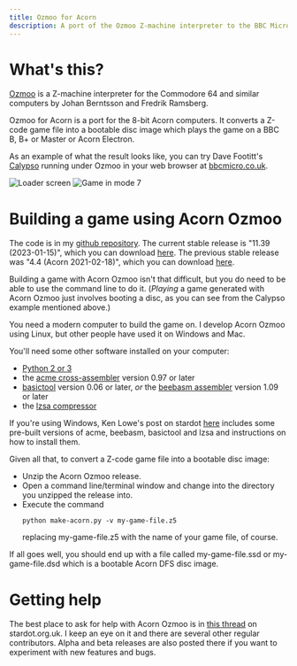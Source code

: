 ```yaml
---
title: Ozmoo for Acorn
description: A port of the Ozmoo Z-machine interpreter to the BBC Micro and Acorn Electron
---
```


# What's this?

[Ozmoo](https://github.com/johanberntsson/ozmoo) is a Z-machine interpreter for the Commodore 64 and similar computers by Johan Berntsson and Fredrik Ramsberg.

Ozmoo for Acorn is a port for the 8-bit Acorn computers. It converts a Z-code game file into a bootable disc image which plays the game on a BBC B, B+ or Master or Acorn Electron.

As an example of what the result looks like, you can try Dave Footitt's [Calypso](https://ifdb.org/viewgame?id=apo771qxl1ba4lsy) running under Ozmoo in your web browser at [bbcmicro.co.uk](http://bbcmicro.co.uk/game.php?id=2575).

![Loader screen](acorn-ozmoo-calypso-loader-extra-16.png)
![Game in mode 7](acorn-ozmoo-calypso-game-mode-7-extra-16.png)

# Building a game using Acorn Ozmoo

The code is in my [github repository](https://github.com/ZornsLemma/ozmoo). The current stable release is "11.39 (2023-01-15)", which you can download [here](https://github.com/ZornsLemma/ozmoo/releases/tag/acorn-11.39-2023-01-15). The previous stable release was "4.4 (Acorn 2021-02-18)", which you can download [here](https://github.com/ZornsLemma/ozmoo/releases/tag/acorn-4.4-2021-02-18).

Building a game with Acorn Ozmoo isn't that difficult, but you do need to be able to use the command line to do it. (*Playing* a game generated with Acorn Ozmoo just involves booting a disc, as you can see from the Calypso example mentioned above.)

You need a modern computer to build the game on. I develop Acorn Ozmoo using Linux, but other people have used it on Windows and Mac.

You'll need some other software installed on your computer:
* [Python 2 or 3](https://www.python.org/downloads/)
* the [acme cross-assembler](https://sourceforge.net/projects/acme-crossass/) version 0.97 or later
* [basictool](https://github.com/ZornsLemma/basictool) version 0.06 or later, *or* the [beebasm assembler](https://github.com/stardot/beebasm/) version 1.09 or later
* the [lzsa compressor](https://github.com/emmanuel-marty/lzsa)

If you're using Windows, Ken Lowe's post on stardot [here](https://stardot.org.uk/forums/viewtopic.php?p=283858#p283858) includes some pre-built versions of acme, beebasm, basictool and lzsa and instructions on how to install them.

Given all that, to convert a Z-code game file into a bootable disc image:
* Unzip the Acorn Ozmoo release.
* Open a command line/terminal window and change into the directory you unzipped the release into.
* Execute the command
  ```
  python make-acorn.py -v my-game-file.z5
  ```
  replacing my-game-file.z5 with the name of your game file, of course.

If all goes well, you should end up with a file called my-game-file.ssd or my-game-file.dsd which is a bootable Acorn DFS disc image.

# Getting help

The best place to ask for help with Acorn Ozmoo is in [this thread](https://stardot.org.uk/forums/viewtopic.php?f=2&t=19975) on stardot.org.uk. I keep an eye on it and there are several other regular contributors. Alpha and beta releases are also posted there if you want to experiment with new features and bugs.
